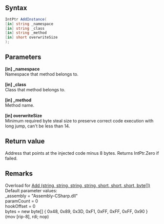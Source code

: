 ## Syntax
```c#
IntPtr AddInstance(
[in] string _namespace
[in] string _class
[in] string _method
[in] short overwriteSize
);
```   
## Parameters
**[in] _namespace**   
Namespace that method belongs to.   
<br>
**[in] _class**   
Class that method belongs to.   
<br>
**[in] _method**   
Method name.   
<br>
**[in] overwriteSize**   
Minimum required byte steal size to preserve correct code execution with long jump, can't be less than 14.   
## Return value
Address that points at the injected code minus 8 bytes.
Returns IntPtr.Zero if failed.   
## Remarks
Overload for 
[Add (string, string, string, string, short, short, short, byte[])](https://github.com/ru-mii/uhara/tree/main/doc/uhara2/tools/unitycs/jitsave/Add%20(string%2C%20string%2C%20string%2C%20string%2C%20short%2C%20short%2C%20short%2C%20byte%5B%5D))   
Default parameter values:   
_assembly = "Assembly-CSharp.dll"   
paramCount = 0   
hookOffset = 0   
bytes = new byte[] { 0x48, 0x89, 0x3D, 0xF1, 0xFF, 0xFF, 0xFF, 0x90 } (mov [rip-8], rdi; nop)
